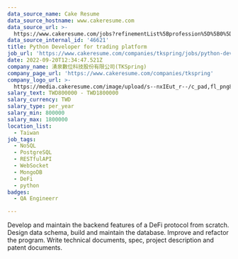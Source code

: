 ```yaml
---
data_source_name: Cake Resume
data_source_hostname: www.cakeresume.com
data_source_url: >-
  https://www.cakeresume.com/jobs?refinementList%5Bprofession%5D%5B0%5D=engineering_qa-engineer&refinementList%5Bsalary_currency%5D=TWD&range%5Bsalary_range%5D%5Bmin%5D=800096
data_source_internal_id: '46621'
title: Python Developer for trading platform
job_url: 'https://www.cakeresume.com/companies/tkspring/jobs/python-developer-3cb136'
date: 2022-09-20T12:34:47.521Z
company_name: 湧泉數位科技股份有限公司(TKSpring)
company_page_url: 'https://www.cakeresume.com/companies/tkspring'
company_logo_url: >-
  https://media.cakeresume.com/image/upload/s--nxIEut_r--/c_pad,fl_png8,h_200,w_200/v1652261028/tevpq9zuojwszr3u0svj.png
salary_text: TWD800000 - TWD1800000
salary_currency: TWD
salary_type: per_year
salary_min: 800000
salary_max: 1800000
location_list:
  - Taiwan
job_tags:
  - NoSQL
  - PostgreSQL
  - RESTfulAPI
  - WebSocket
  - MongoDB
  - DeFi
  - python
badges:
  - QA Engineerr

---
```


Develop and maintain the backend features of a DeFi protocol from scratch. Design data schema, build and maintain the database. Improve and refactor the program. Write technical documents, spec, project description and patent documents.